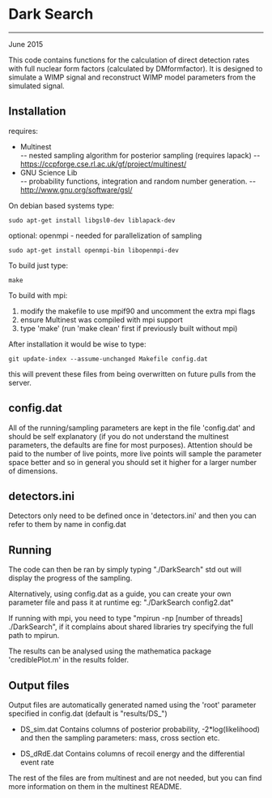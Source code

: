 # Dark Search
---------------------
June 2015

This code contains functions for the calculation of direct detection rates with full nuclear form factors (calculated by DMformfactor). It is designed to simulate a WIMP signal and reconstruct WIMP model parameters from the simulated signal.


## Installation
requires:
- Multinest         
 -- nested sampling algorithm for posterior sampling (requires lapack) 
 -- https://ccpforge.cse.rl.ac.uk/gf/project/multinest/
- GNU Science Lib   
 -- probability functions, integration and random number generation.
 -- http://www.gnu.org/software/gsl/

On debian based systems type:
```
sudo apt-get install libgsl0-dev liblapack-dev 
```

optional:
openmpi - needed for parallelization of sampling 
```
sudo apt-get install openmpi-bin libopenmpi-dev 
```
To build just type: 
```
make
```

To build with mpi: 
1. modify the makefile to use mpif90 and uncomment the extra mpi flags
2. ensure Multinest was compiled with mpi support
2. type 'make' (run 'make clean' first if previously built without mpi) 

After installation it would be wise to type:
```
git update-index --assume-unchanged Makefile config.dat
```

this will prevent these files from being overwritten on future pulls from the server.

## config.dat
All of the running/sampling parameters are kept in the file 'config.dat' and should be self explanatory (if you do not understand the multinest parameters, the defaults are fine for most purposes). Attention should be paid to the number of live points, more live points will sample the parameter space better and so in general you should set it higher for a larger number of dimensions.


## detectors.ini
Detectors only need to be defined once in 'detectors.ini' and then you can refer to them by name in config.dat


## Running
The code can then be ran by simply typing "./DarkSearch" std out will display the progress of the sampling. 

Alternatively, using config.dat as a guide, you can create your own parameter file and pass it at runtime eg: "./DarkSearch config2.dat"

If running with mpi, you need to type "mpirun -np [number of threads] ./DarkSearch", if it complains about shared libraries try
specifying the full path to mpirun.

The results can be analysed using the mathematica package 'crediblePlot.m' in the results folder.


## Output files
Output files are automatically generated named using the 'root' parameter specified in config.dat (default is "results/DS_")

- DS_sim.dat
Contains columns of posterior probability, -2*log(likelihood) and then the sampling parameters: mass, cross section etc.

- DS_dRdE.dat
Contains columns of recoil energy and the differential event rate

The rest of the files are from multinest and are not needed, but you can find more information on them in the 
multinest README.

